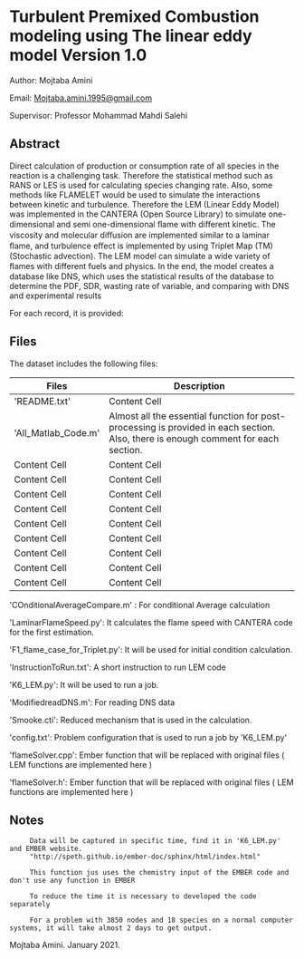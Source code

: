 Turbulent Premixed Combustion modeling using The linear eddy model
Version 1.0
==================================================================
Author: Mojtaba Amini

Email: Mojtaba.amini.1995@gmail.com

Supervisor: Professor Mohammad Mahdi Salehi

Abstract
-------------------------


Direct calculation of production or consumption rate of all species in the reaction is a challenging task. Therefore the statistical method such as RANS or LES is used for calculating species changing rate. Also, some methods like FLAMELET would be used to simulate the interactions between kinetic and turbulence. Therefore the LEM (Linear Eddy Model) was implemented in the CANTERA (Open Source Library) to simulate one-dimensional and semi one-dimensional ﬂame with diﬀerent kinetic. The viscosity and molecular diﬀusion are implemented similar to a laminar ﬂame, and turbulence eﬀect is implemented by using Triplet Map (TM) (Stochastic advection). The LEM model can simulate a wide variety of ﬂames with different fuels and physics. In the end, the model creates a database like DNS, which uses the statistical results of the database to determine the PDF, SDR, wasting rate of variable, and comparing with DNS and experimental results


For each record, it is provided:

Files
-------------------------
The dataset includes the following files:

Files  | Description
------------- | -------------
'README.txt'  | Content Cell
'All_Matlab_Code.m'  | Almost all the essential function for post-processing is provided in each section. Also, there is enough comment for each section.
Content Cell  | Content Cell
Content Cell  | Content Cell
Content Cell  | Content Cell
Content Cell  | Content Cell
Content Cell  | Content Cell
Content Cell  | Content Cell
Content Cell  | Content Cell
Content Cell  | Content Cell
Content Cell  | Content Cell




'COnditionalAverageCompare.m' : For conditional Average calculation

'LaminarFlameSpeed.py': It calculates the flame speed with CANTERA code for the first estimation.

'F1_flame_case_for_Triplet.py': It will be used for initial condition calculation.

'InstructionToRun.txt': A short instruction to run LEM code

'K6_LEM.py': It will be used to run a job. 

'ModifiedreadDNS.m': For reading DNS data

'Smooke.cti': Reduced mechanism that is used in the calculation. 

'config.txt': Problem configuration that is used to run a job by 'K6_LEM.py'

'flameSolver.cpp': Ember function that will be replaced with original files ( LEM functions are implemented here )

'flameSolver.h': Ember function that will be replaced with original files ( LEM functions are implemented here )






Notes
--------------------------
         Data will be captured in specific time, find it in 'K6_LEM.py' and EMBER website.
         "http://speth.github.io/ember-doc/sphinx/html/index.html"
         
         This function jus uses the chemistry input of the EMBER code and don't use any function in EMBER
         
         To reduce the time it is necessary to developed the code separately 
         
         For a problem with 3850 nodes and 18 species on a normal computer systems, it will take almost 2 days to get output.

Mojtaba Amini. January 2021.
